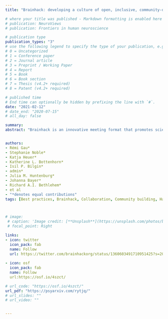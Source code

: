 ```yaml
---
title: "Brainhack: developing a culture of open, inclusive, community-driven neuroscience"

# where your title was published - Markdown formatting is enabled here for italic etc.
# publication: NeuroViews
# publication: Frontiers in human neuroscience

# publication type
publication_types: "3"
# use the following legend to specify the type of your publication, e.g. "1" for conference
# 0 = Uncategorized
# 1 = Conference paper
# 2 = Journal article
# 3 = Preprint / Working Paper
# 4 = Report
# 5 = Book
# 6 = Book section
# 7 = Thesis (v4.2+ required)
# 8 = Patent (v4.2+ required)

# published time
# End time can optionally be hidden by prefixing the line with `#`.
date: "2021-02-12"
# date_end: "2020-07-15"
# all_day: false

summary: 
abstract: "Brainhack is an innovative meeting format that promotes scientific collaboration and education in an open and inclusive environment. Departing from the formats of typical scientific workshops, these events are based on grassroots projects and training, and foster open and reproducible scientific practices. We describe here the multifaceted, lasting benefits of Brainhacks for individual participants, particularly early career researchers. We further highlight the unique contributions that Brainhacks can make to the research community, augmenting scientific progress by complementing opportunities available in conventional formats."


authors: 
- Rémi Gau*
- Stephanie Noble*
- Katja Heuer*
- Katherine L. Bottenhorn*
- Isil P. Bilgin*
- admin*
- Julia M. Huntenburg*
- Johanna Bayer*
- Richard A.I. Bethlehem*
- et al
- "*denotes equal contributions"
tags: [Best practices, Brainhack, Collaboration, Community building, Hackathon, Inclusivity, Neuroscience, Open science, Reproducibility, Training]



# image:
 # caption: 'Image credit: [**Unsplash**](https://unsplash.com/photos/bzdhc5b3Bxs)'
 # focal_point: Right

links:
- icon: twitter
  icon_pack: fab
  name: Follow
  url: https://twitter.com/brainhackorg/status/1360603491710951425?s=20
  
- icon: osf
  icon_pack: fab
  name: Follow
  url:https://osf.io/4szct/

# url_code: "https://osf.io/4szct/"
url_pdf: "https://psyarxiv.com/rytjq/"
# url_slides: ""
# url_video: ""


---
```

